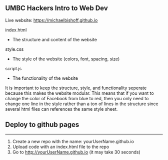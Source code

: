 UMBC Hackers Intro to Web Dev
-------------------------------------
Live website: https://michaelbishoff.github.io

index.html
 - The structure and content of the website

style.css
 - The style of the website (colors, font, spacing, size)

script.js
 - The functionality of the website

It is important to keep the structure, style, and functionality seperate because this makes the website modular. This means that if you want to change the color of Facebook from blue to red, then you only need to change one line in the style rather than a ton of lines in the structure since several html files can references the same style sheet.

## Deploy to github pages
-------------------------------------
1. Create a new repo with the name: yourUserName.github.io
2. Upload code with an index.html file to the repo
3. Go to http://yourUserName.github.io (it may take 30 seconds)



